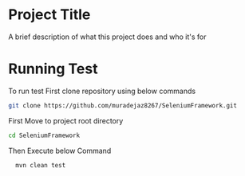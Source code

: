 
# Project Title

A brief description of what this project does and who it's for

# Running Test
To run test First clone repository using below commands

```bash
git clone https://github.com/muradejaz8267/SeleniumFramework.git
```

First Move to project root directory
```bash
cd SeleniumFramework
```

Then Execute below Command
```bash
  mvn clean test
